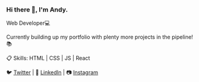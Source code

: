 ### Hi there 👋, I'm Andy.

Web Developer:computer:

Currently building up my portfolio with plenty more projects in the pipeline!:books:

:clipboard: Skills: HTML | CSS | JS | React

:bird: <a href="https://twitter.com/Beabs19">Twitter</a> 
| :necktie: <a href="https://www.linkedin.com/in/andy-beable/">LinkedIn</a> | :camera: <a href="https://www.instagram.com/andybeable/">Instagram</a>
